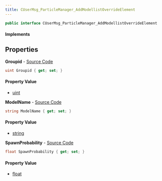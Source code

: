 ```yaml
---
title: CUserMsg_ParticleManager_AddModellistOverrideElement
---
```


```csharp
public interface CUserMsg_ParticleManager_AddModellistOverrideElement : ITypedProtobuf<CUserMsg_ParticleManager_AddModellistOverrideElement>, INativeHandle
```

#### Implements

## Properties

**Groupid** - [Source Code](https://github.com/swiftly-solution/swiftlys2/blob/main/managed/src/SwiftlyS2.Generated/Protobufs/Interfaces/CUserMsg_ParticleManager_AddModellistOverrideElement.cs#L19)

```csharp
uint Groupid { get; set; }
```

#### Property Value

- [uint](https://learn.microsoft.com/dotnet/api/system.uint32)

**ModelName** - [Source Code](https://github.com/swiftly-solution/swiftlys2/blob/main/managed/src/SwiftlyS2.Generated/Protobufs/Interfaces/CUserMsg_ParticleManager_AddModellistOverrideElement.cs#L13)

```csharp
string ModelName { get; set; }
```

#### Property Value

- [string](https://learn.microsoft.com/dotnet/api/system.string)

**SpawnProbability** - [Source Code](https://github.com/swiftly-solution/swiftlys2/blob/main/managed/src/SwiftlyS2.Generated/Protobufs/Interfaces/CUserMsg_ParticleManager_AddModellistOverrideElement.cs#L16)

```csharp
float SpawnProbability { get; set; }
```

#### Property Value

- [float](https://learn.microsoft.com/dotnet/api/system.single)

